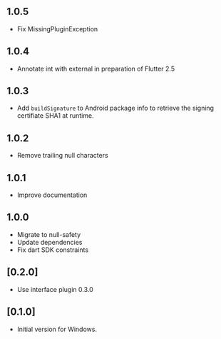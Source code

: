 ## 1.0.5

- Fix MissingPluginException

## 1.0.4

- Annotate int with external in preparation of Flutter 2.5

## 1.0.3

- Add `buildSignature` to Android package info to retrieve the signing certifiate SHA1 at runtime.

## 1.0.2

- Remove trailing null characters

## 1.0.1

- Improve documentation

## 1.0.0

- Migrate to null-safety
- Update dependencies
- Fix dart SDK constraints

## [0.2.0]

- Use interface plugin 0.3.0

## [0.1.0]

- Initial version for Windows.
